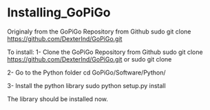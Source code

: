 # Installing_GoPiGo

Originaly from the GoPiGo Repository from Github
 sudo git clone https://github.com/DexterInd/GoPiGo.git
 
 To install:
1- Clone the GoPiGo Repository from Github
  sudo git clone https://github.com/DexterInd/GoPiGo.git
  or
  sudo git clone 
 
2- Go to the Python folder
 cd GoPiGo/Software/Python/
 
3- Install the python library
 sudo python setup.py install
 
 The library should be installed now.

